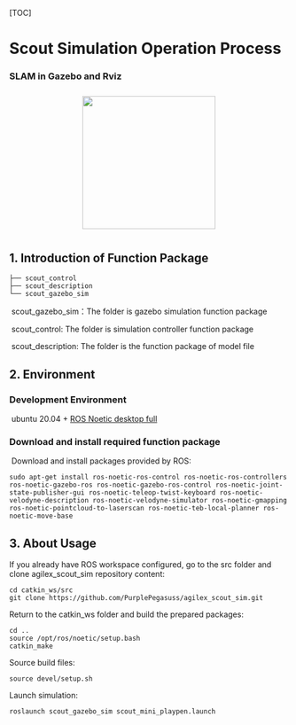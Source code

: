 [TOC]

# Scout Simulation Operation Process

### SLAM in Gazebo and Rviz
<p align = "center">
  <img src = "clip/Gazebo_sim_edited.gif" height = "240px" style="margin:10px 10px">
</p>

## 1.	Introduction of Function Package

```
├── scout_control
├── scout_description
└── scout_gazebo_sim
```

​	scout_gazebo_sim：The folder is gazebo simulation function package

​	scout_control: The folder is simulation controller function package

​	scout_description: The folder is the function package of model file

## 2.	Environment

### Development Environment

​	ubuntu 20.04 + [ROS Noetic desktop full](http://wiki.ros.org/noetic/Installation/Ubuntu)

### Download and install required function package

​	Download and install packages provided by ROS:

```
sudo apt-get install ros-noetic-ros-control ros-noetic-ros-controllers ros-noetic-gazebo-ros ros-noetic-gazebo-ros-control ros-noetic-joint-state-publisher-gui ros-noetic-teleop-twist-keyboard ros-noetic-velodyne-description ros-noetic-velodyne-simulator ros-noetic-gmapping ros-noetic-pointcloud-to-laserscan ros-noetic-teb-local-planner ros-noetic-move-base
```

## 3.	About Usage
If you already have ROS workspace configured, go to the src folder and clone agilex_scout_sim repository content:
```
cd catkin_ws/src
git clone https://github.com/PurplePegasuss/agilex_scout_sim.git
```
Return to the catkin_ws folder and build the prepared packages:
```
cd ..
source /opt/ros/noetic/setup.bash
catkin_make
```
Source build files:
```
source devel/setup.sh
```
Launch simulation:
```
roslaunch scout_gazebo_sim scout_mini_playpen.launch
```

